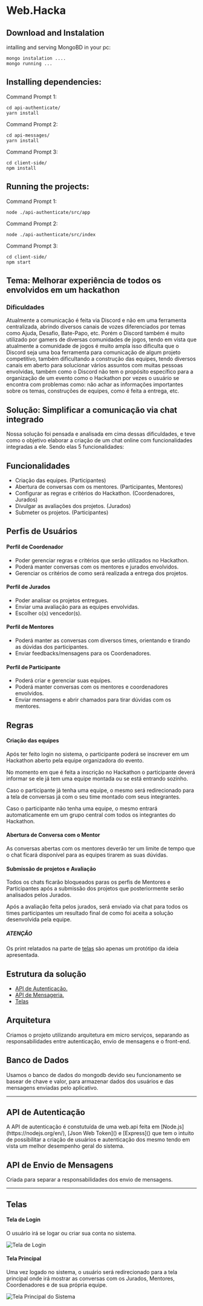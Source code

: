 # Web.Hacka

## Download and Instalation

intalling and serving MongoBD in your pc:
```
mongo instalation ....
mongo running ...
```
 
## Installing dependencies:

Command Prompt 1:
```
cd api-authenticate/
yarn install
```

Command Prompt 2:
```
cd api-messages/
yarn install
```

Command Prompt 3:
```
cd client-side/
npm install
```

## Running the projects:

Command Prompt 1:
```
node ./api-authenticate/src/app
```

Command Prompt 2:
```
node ./api-authenticate/src/index
```

Command Prompt 3:
```
cd client-side/
npm start
```

## Tema: Melhorar experiência de todos os envolvidos em um hackathon

<h3>Dificuldades</h3>
<p>Atualmente a comunicação é feita via Discord e não em uma ferramenta centralizada, abrindo diversos canais de vozes diferenciados por temas como Ajuda, Desafio, Bate-Papo, etc. Porém o Discord também é muito utilizado por gamers de diversas comunidades de jogos, tendo em vista que atualmente a comunidade de jogos é muito ampla isso dificulta que o Discord seja uma boa ferramenta para comunicação de algum projeto competitivo, também dificultando a construção das equipes, tendo diversos canais em aberto para solucionar vários assuntos com muitas pessoas envolvidas, também como o Discord não tem o propósito específico para a organização de um evento como o Hackathon por vezes o usuário se encontra com problemas como: não achar as informações importantes sobre os temas, construções de equipes, como é feita a entrega, etc. </p>

## Solução: Simplificar a comunicação via chat integrado

<p>Nossa solução foi pensada e analisada em cima dessas dificuldades, e teve como o objetivo elaborar a criação de um chat online com funcionalidades integradas a ele. Sendo elas 5 funcionalidades:</p>

## Funcionalidades

<ul>
    <li>Criação das equipes. (Participantes)</li>
    <li>Abertura de conversas com os mentores. (Participantes, Mentores)</li>
    <li>Configurar as regras e critérios do Hackathon. (Coordenadores, Jurados)</li>
    <li>Divulgar as avaliações dos projetos. (Jurados)</li>
    <li>Submeter os projetos. (Participantes)</li>
</ul>

## Perfis de Usuários

<h4>Perfil de Coordenador</h4>
<ul>
    <li>Poder gerenciar regras e critérios que serão utilizados no Hackathon.</li>
    <li>Poderá manter conversas com os mentores e jurados envolvidos.</li>
    <li>Gerenciar os critérios de como será realizada a entrega dos projetos.</li>
</ul>

<h4>Perfil de Jurados</h4>
<ul>
    <li>Poder analisar os projetos entregues.</li>
    <li>Enviar uma avaliação para as equipes envolvidas.</li>
    <li>Escolher o(s) vencedor(s).</li>
</ul>

<h4>Perfil de Mentores</h4>
<ul>
    <li>Poderá manter as conversas com diversos times, orientando e tirando as dúvidas dos participantes.</li>
    <li>Enviar feedbacks/mensagens para os Coordenadores.</li>
</ul>

<h4>Perfil de Participante</h4>
<ul>
    <li>Poderá criar e gerenciar suas equipes.</li>
    <li>Poderá manter conversas com os mentores e coordenadores envolvidos.</li>
    <li>Enviar mensagens e abrir chamados para tirar dúvidas com os mentores.</li>
</ul>

## Regras

<h4>Criação das equipes</h4>

<p>Após ter feito login no sistema, o participante poderá se inscrever em um Hackathon aberto pela equipe organizadora do evento.</p>
<p>No momento em que é feita a inscrição no Hackathon o participante deverá informar se ele já tem uma equipe montada ou se está entrando sozinho.</p>
<p>Caso o participante já tenha uma equipe, o mesmo será redirecionado para a tela de conversas já com o seu time montado com seus integrantes.</p>
<p>Caso o participante não tenha uma equipe, o mesmo entrará automaticamente em um grupo central com todos os integrantes do Hackathon.</p>

<h4>Abertura de Conversa com o Mentor</h4>

<p>As conversas abertas com os mentores deverão ter um limite de tempo que o chat ficará disponível para as equipes tirarem as suas dúvidas.</p>

<h4>Submissão de projetos e Avaliação</h4>

<p>Todos os chats ficarão bloqueados paras os perfis de Mentores e Participantes após a submissão dos projetos que posteriormente serão analisados pelos Jurados.</p>
<p>Após a avaliação feita pelos jurados, será enviado via chat para todos os times participantes um resultado final de como foi aceita a solução desenvolvida pela equipe.</p>

<h5>ATENÇÃO</h5>

<p>Os print relatados na parte de <a href="#Front-End">telas</a> são apenas um protótipo da ideia apresentada.</p>

## Estrutura da solução

<ul>
  <li><a href="#APIAutenticacao">API de Autenticacão.</a></li>
  <li><a href="#APIEnvioMensagens">API de Mensageria.</a></li>
  <li><a href="#Front-End">Telas</a></li>
</ul>

## Arquitetura

<p>Criamos o projeto utilizando arquitetura em micro serviços, separando as responsabilidades entre autenticação, envio de mensagens e o front-end.</p>

## Banco de Dados

<p>Usamos o banco de dados do mongodb devido seu funcionamento se basear de chave e valor, para armazenar dados dos usuários e das mensagens enviadas pelo aplicativo.</p>

<hr>

<h2 id="APIAutenticacao">API de Autenticação</h2>

<p>A API de autenticação é constutuída de uma web.api feita em [Node.js](https://nodejs.org/en/), [Json Web Token]() e [Express]() que tem o intuito de possibilitar a criação de usuários e autenticação dos mesmo tendo em vista um melhor desempenho geral do sistema.</p>

<h2 id="APIEnvioMensagens">API de Envio de Mensagens</h2>

<p>Criada para separar a responsabilidades dos envio de mensagens.</p>

<hr>

<h2 id="Front-End">Telas</h2>

<h4>Tela de Login</h4>
<p>O usuário irá se logar ou criar sua conta no sistema.</p>

<p><img src="https://github.com/BrunoFutema/HackathonMicroServices/blob/master/client-side/public/images/Site/Web.Hacka_Login.jpg" alt="Tela de Login" /></p>

<h4>Tela Principal</h4>
<p>Uma vez logado no sistema, o usuário será redirecionado para a tela principal onde irá mostrar as conversas com os Jurados, Mentores, Coordenadores e de sua própria equipe.</p>

<p><img src="https://github.com/BrunoFutema/HackathonMicroServices/blob/master/client-side/public/images/Site/Web.Hacka_Admin.jpg" alt="Tela Principal do Sistema" /></p>

